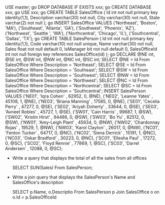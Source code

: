 USE master;
go
DROP DATABASE IF EXISTS xxx;
go
CREATE DATABASE xxx;
go
USE xxx;
go
CREATE TABLE SalesOffice (
  Id int not null primary key identity(1,1),
  Description varchar(30) not null,
  City varchar(30) not null,
  State varchar(2) not null
);
go
INSERT SalesOffice VALUES
    ('Northeast', 'Boston', 'MA'),
    ('Southeast', 'Atlanta', 'GA'),
    ('Southwest', 'Phoenix', 'AZ'),
    ('Northwest', 'Seattle ', 'WA'),
    ('Northcentral', 'Chicago', 'IL'),
    ('Southcentral', 'Dallas', 'TX');
go
CREATE TABLE SalesPerson (
  Id int not null primary key identity(1,1),
  Code varchar(10) not null unique,
  Name varchar(30) not null,
  Sales float not null default 0,
  IsManager bit not null default 0,
  SalesOfficeId int not null foreign key references SalesOffice(id)
);
go
DECLARE @NE int, @SE int, @SW int, @NW int, @NC int, @SC int;
SELECT @NE = Id From SalesOffice Where Description = 'Northeast';
SELECT @SE = Id From SalesOffice Where Description = 'Southeast';
SELECT @SW = Id From SalesOffice Where Description = 'Southwest';
SELECT @NW = Id From SalesOffice Where Description = 'Northwest';
SELECT @NC = Id From SalesOffice Where Description = 'Northcentral';
SELECT @SC = Id From SalesOffice Where Description = 'Southcentral';
INSERT SalesPerson VALUES
    ('NE01', 'Iqra Cohen'       , 62952, 0, @NE),
    ('NE02', 'Leanne Yates'     , 45108, 1, @NE),
    ('NE03', 'Briana Manning'   , 17585, 0, @NE),
    ('SE01', 'Cecelia Perry'    , 47277, 0, @SE),
    ('SE02', 'Ariyah Doherty'   , 33644, 0, @SE),
    ('SE03', 'Avneet Robles'    , 45727, 1, @SE),
    ('SW01', 'Cain Harris'      , 99687, 1, @SW),
    ('SW02', 'Kristin Hirst'    , 94486, 0, @SW),
    ('SW03', 'Bo Yu'            , 82512, 0, @SW),
    ('NW01', 'Amy-Leigh Plant'  , 45634, 0, @NW),
    ('NW02', 'Chardonnay Rojas' , 19529, 1, @NW),
    ('NW03', 'Karol Clayton'    , 26017, 0, @NW),
    ('NC01', 'Fenton Tucker'    , 64717, 0, @NC),
    ('NC02', 'Siena Derrick'    , 15191, 1, @NC),
    ('NC03', 'Oskar Bradford'   , 30223, 0, @NC),
    ('SC01', 'Ellesha Paul'     , 17272, 0, @SC),
    ('SC02', 'Floyd Rennie'     , 77869, 1, @SC),
    ('SC03', 'Darrel Andersen'  , 12088, 0, @SC);

* Write a query that displays the total of all the sales from all offices

    SELECT SUN(Sales) From SalesPerson;

* Write a join query that displays the SalesPerson's Name and SalesOffice's description

    SELECT p.Name, o.Descriptio
      From SalesPerson p
      Join SalesOffice o on o.Id = p.SalesOfficeId